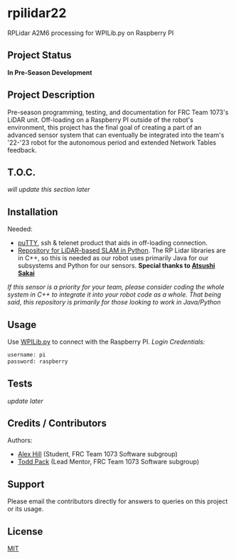 # rpilidar22
RPLidar A2M6 processing for WPILib.py on Raspberry PI
## Project Status
**In Pre-Season Development**
## Project Description
Pre-season programming, testing, and documentation for FRC Team 1073's LiDAR unit. Off-loading on a Raspberry PI outside of the robot's environment, this project has the final goal of creating a part of an advanced sensor system that can eventually be integrated into the team's '22-'23 robot for the autonomous period and extended Network Tables feedback. 
## T.O.C.
*will update this section later*
## Installation
Needed:
- [puTTY](https://www.putty.org/), ssh & telenet product that aids in off-loading connection.  
- [Repository for LiDAR-based SLAM in Python](https://github.com/122004/BreezySLAM). The RP Lidar libraries are in C++, so this is needed as our robot uses primarily Java for our subsystems and Python for our sensors. **Special thanks to [Atsushi Sakai](https://github.com/AtsushiSakai)**

*If this sensor is a priority for your team, please consider coding the whole system in C++ to integrate it into your robot code as a whole. That being said, this repository is primarily for those looking to work in Java/Python*
## Usage
Use [WPILib.py](http://wpilibpi.local/) to connect with the Raspberry PI. 
*Login Credentials:*
```bash
username: pi
password: raspberry
```
## Tests 
*update later*
## Credits / Contributors
Authors:
- [Alex Hill](https://github.com/122004) (Student, FRC Team 1073 Software subgroup)
- [Todd Pack](https://github.com/roboticsgeek) (Lead Mentor, FRC Team 1073 Software subgroup)
## Support
Please email the contributors directly for answers to queries on this project or its usage. 
## License
[MIT](https://choosealicense.com/licenses/mit/)
